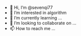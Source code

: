 - 👋 Hi, I’m @sevenqi77
- 👀 I’m interested in algorithm
- 🌱 I’m currently learning ...
- 💞️ I’m looking to collaborate on ...
- 📫 How to reach me ...

<!---
sevenqi77/sevenqi77 is a ✨ special ✨ repository because its `README.md` (this file) appears on your GitHub profile.
You can click the Preview link to take a look at your changes.
--->
